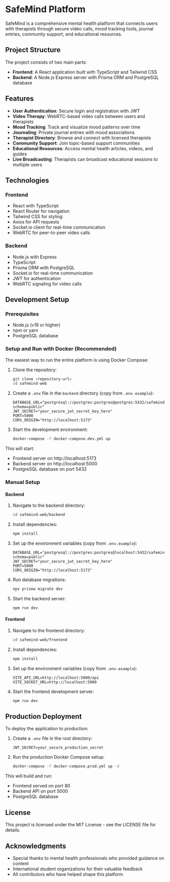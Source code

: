 # SafeMind Platform

SafeMind is a comprehensive mental health platform that connects users with therapists through secure video calls, mood tracking tools, journal entries, community support, and educational resources.

## Project Structure

The project consists of two main parts:

- **Frontend**: A React application built with TypeScript and Tailwind CSS
- **Backend**: A Node.js Express server with Prisma ORM and PostgreSQL database

## Features

- **User Authentication**: Secure login and registration with JWT
- **Video Therapy**: WebRTC-based video calls between users and therapists
- **Mood Tracking**: Track and visualize mood patterns over time
- **Journaling**: Private journal entries with mood associations
- **Therapist Directory**: Browse and connect with licensed therapists
- **Community Support**: Join topic-based support communities
- **Educational Resources**: Access mental health articles, videos, and guides
- **Live Broadcasting**: Therapists can broadcast educational sessions to multiple users

## Technologies

### Frontend

- React with TypeScript
- React Router for navigation
- Tailwind CSS for styling
- Axios for API requests
- Socket.io client for real-time communication
- WebRTC for peer-to-peer video calls

### Backend

- Node.js with Express
- TypeScript
- Prisma ORM with PostgreSQL
- Socket.io for real-time communication
- JWT for authentication
- WebRTC signaling for video calls

## Development Setup

### Prerequisites

- Node.js (v18 or higher)
- npm or yarn
- PostgreSQL database

### Setup and Run with Docker (Recommended)

The easiest way to run the entire platform is using Docker Compose:

1. Clone the repository:

   ```bash
   git clone <repository-url>
   cd safemind-web
   ```

2. Create a `.env` file in the `backend` directory (copy from `.env.example`):

   ```
   DATABASE_URL="postgresql://postgres:postgres@postgres:5432/safemind_db?schema=public"
   JWT_SECRET="your_secure_jwt_secret_key_here"
   PORT=5000
   CORS_ORIGIN="http://localhost:5173"
   ```

3. Start the development environment:
   ```bash
   docker-compose -f docker-compose.dev.yml up
   ```

This will start:

- Frontend server on http://localhost:5173
- Backend server on http://localhost:5000
- PostgreSQL database on port 5432

### Manual Setup

#### Backend

1. Navigate to the backend directory:

   ```bash
   cd safemind-web/backend
   ```

2. Install dependencies:

   ```bash
   npm install
   ```

3. Set up the environment variables (copy from `.env.example`):

   ```
   DATABASE_URL="postgresql://postgres:postgres@localhost:5432/safemind_db?schema=public"
   JWT_SECRET="your_secure_jwt_secret_key_here"
   PORT=5000
   CORS_ORIGIN="http://localhost:5173"
   ```

4. Run database migrations:

   ```bash
   npx prisma migrate dev
   ```

5. Start the backend server:
   ```bash
   npm run dev
   ```

#### Frontend

1. Navigate to the frontend directory:

   ```bash
   cd safemind-web/frontend
   ```

2. Install dependencies:

   ```bash
   npm install
   ```

3. Set up the environment variables (copy from `.env.example`):

   ```
   VITE_API_URL=http://localhost:5000/api
   VITE_SOCKET_URL=http://localhost:5000
   ```

4. Start the frontend development server:
   ```bash
   npm run dev
   ```

## Production Deployment

To deploy the application to production:

1. Create a `.env` file in the root directory:

   ```
   JWT_SECRET=your_secure_production_secret
   ```

2. Run the production Docker Compose setup:
   ```bash
   docker-compose -f docker-compose.prod.yml up -d
   ```

This will build and run:

- Frontend served on port 80
- Backend API on port 5000
- PostgreSQL database

## License

This project is licensed under the MIT License - see the LICENSE file for details.

## Acknowledgments

- Special thanks to mental health professionals who provided guidance on content
- International student organizations for their valuable feedback
- All contributors who have helped shape this platform
